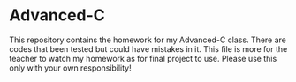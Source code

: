 # Advanced-C

This repository contains the homework for my Advanced-C class.
There are codes that been tested but could have mistakes in it.
This file is more for the teacher to watch my homework as for final project to use.
Please use this only with your own responsibility!

